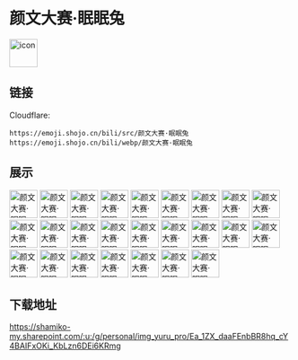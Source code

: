 # 颜文大赛·眠眠兔
<img src="https://emoji.shojo.cn/bili/src/颜文大赛·眠眠兔/icon.png" width="50" height="50" alt="icon">

## 链接
Cloudflare:
```
https://emoji.shojo.cn/bili/src/颜文大赛·眠眠兔
https://emoji.shojo.cn/bili/webp/颜文大赛·眠眠兔
```
## 展示
<img src="https://emoji.shojo.cn/bili/src/颜文大赛·眠眠兔/颜文大赛·眠眠兔-我三岁.png" width="50" height="50" alt="颜文大赛·眠眠兔-我三岁">
<img src="https://emoji.shojo.cn/bili/src/颜文大赛·眠眠兔/颜文大赛·眠眠兔-我五岁.png" width="50" height="50" alt="颜文大赛·眠眠兔-我五岁">
<img src="https://emoji.shojo.cn/bili/src/颜文大赛·眠眠兔/颜文大赛·眠眠兔-你多大.png" width="50" height="50" alt="颜文大赛·眠眠兔-你多大">
<img src="https://emoji.shojo.cn/bili/src/颜文大赛·眠眠兔/颜文大赛·眠眠兔-他们都有.png" width="50" height="50" alt="颜文大赛·眠眠兔-他们都有">
<img src="https://emoji.shojo.cn/bili/src/颜文大赛·眠眠兔/颜文大赛·眠眠兔-我也要.png" width="50" height="50" alt="颜文大赛·眠眠兔-我也要">
<img src="https://emoji.shojo.cn/bili/src/颜文大赛·眠眠兔/颜文大赛·眠眠兔-宝宝.png" width="50" height="50" alt="颜文大赛·眠眠兔-宝宝">
<img src="https://emoji.shojo.cn/bili/src/颜文大赛·眠眠兔/颜文大赛·眠眠兔-宇航员.png" width="50" height="50" alt="颜文大赛·眠眠兔-宇航员">
<img src="https://emoji.shojo.cn/bili/src/颜文大赛·眠眠兔/颜文大赛·眠眠兔-侦探.png" width="50" height="50" alt="颜文大赛·眠眠兔-侦探">
<img src="https://emoji.shojo.cn/bili/src/颜文大赛·眠眠兔/颜文大赛·眠眠兔-科学家.png" width="50" height="50" alt="颜文大赛·眠眠兔-科学家">
<img src="https://emoji.shojo.cn/bili/src/颜文大赛·眠眠兔/颜文大赛·眠眠兔-医生.png" width="50" height="50" alt="颜文大赛·眠眠兔-医生">
<img src="https://emoji.shojo.cn/bili/src/颜文大赛·眠眠兔/颜文大赛·眠眠兔-消防员.png" width="50" height="50" alt="颜文大赛·眠眠兔-消防员">
<img src="https://emoji.shojo.cn/bili/src/颜文大赛·眠眠兔/颜文大赛·眠眠兔-老师.png" width="50" height="50" alt="颜文大赛·眠眠兔-老师">
<img src="https://emoji.shojo.cn/bili/src/颜文大赛·眠眠兔/颜文大赛·眠眠兔-画家.png" width="50" height="50" alt="颜文大赛·眠眠兔-画家">
<img src="https://emoji.shojo.cn/bili/src/颜文大赛·眠眠兔/颜文大赛·眠眠兔-歌手.png" width="50" height="50" alt="颜文大赛·眠眠兔-歌手">
<img src="https://emoji.shojo.cn/bili/src/颜文大赛·眠眠兔/颜文大赛·眠眠兔-小卖部老板.png" width="50" height="50" alt="颜文大赛·眠眠兔-小卖部老板">
<img src="https://emoji.shojo.cn/bili/src/颜文大赛·眠眠兔/颜文大赛·眠眠兔-图书管理员.png" width="50" height="50" alt="颜文大赛·眠眠兔-图书管理员">
<img src="https://emoji.shojo.cn/bili/src/颜文大赛·眠眠兔/颜文大赛·眠眠兔-马戏团.png" width="50" height="50" alt="颜文大赛·眠眠兔-马戏团">
<img src="https://emoji.shojo.cn/bili/src/颜文大赛·眠眠兔/颜文大赛·眠眠兔-赵.png" width="50" height="50" alt="颜文大赛·眠眠兔-赵">
<img src="https://emoji.shojo.cn/bili/src/颜文大赛·眠眠兔/颜文大赛·眠眠兔-钱.png" width="50" height="50" alt="颜文大赛·眠眠兔-钱">
<img src="https://emoji.shojo.cn/bili/src/颜文大赛·眠眠兔/颜文大赛·眠眠兔-孙.png" width="50" height="50" alt="颜文大赛·眠眠兔-孙">
<img src="https://emoji.shojo.cn/bili/src/颜文大赛·眠眠兔/颜文大赛·眠眠兔-李.png" width="50" height="50" alt="颜文大赛·眠眠兔-李">
<img src="https://emoji.shojo.cn/bili/src/颜文大赛·眠眠兔/颜文大赛·眠眠兔-周.png" width="50" height="50" alt="颜文大赛·眠眠兔-周">
<img src="https://emoji.shojo.cn/bili/src/颜文大赛·眠眠兔/颜文大赛·眠眠兔-吴.png" width="50" height="50" alt="颜文大赛·眠眠兔-吴">
<img src="https://emoji.shojo.cn/bili/src/颜文大赛·眠眠兔/颜文大赛·眠眠兔-郑.png" width="50" height="50" alt="颜文大赛·眠眠兔-郑">
<img src="https://emoji.shojo.cn/bili/src/颜文大赛·眠眠兔/颜文大赛·眠眠兔-王.png" width="50" height="50" alt="颜文大赛·眠眠兔-王">

## 下载地址

https://shamiko-my.sharepoint.com/:u:/g/personal/img_yuru_pro/Ea_1ZX_daaFEnbBR8hq_cY4BAIFxOKi_KbLzn6DEi6KRmg